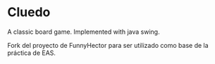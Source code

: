 # Cluedo

A classic board game. Implemented with java swing.

Fork del proyecto de FunnyHector para ser utilizado como base de la práctica de EAS.
